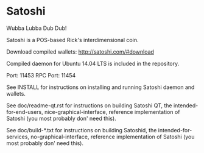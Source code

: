 # Satoshi
Wubba Lubba Dub Dub!

Satoshi is a POS-based Rick's interdimensional coin.

Download compiled wallets: http://satoshi.com/#download

Compiled daemon for Ubuntu 14.04 LTS is included in the repository.

Port: 11453 RPC Port: 11454

See INSTALL for instructions on installing and running Satoshi daemon and wallets.

See doc/readme-qt.rst for instructions on building Satoshi QT, the intended-for-end-users, nice-graphical-interface, reference implementation of Satoshi (you most probably don' need this).

See doc/build-*.txt for instructions on building Satoshid, the intended-for-services, no-graphical-interface, reference implementation of Satoshi (you most probably don' need this).
